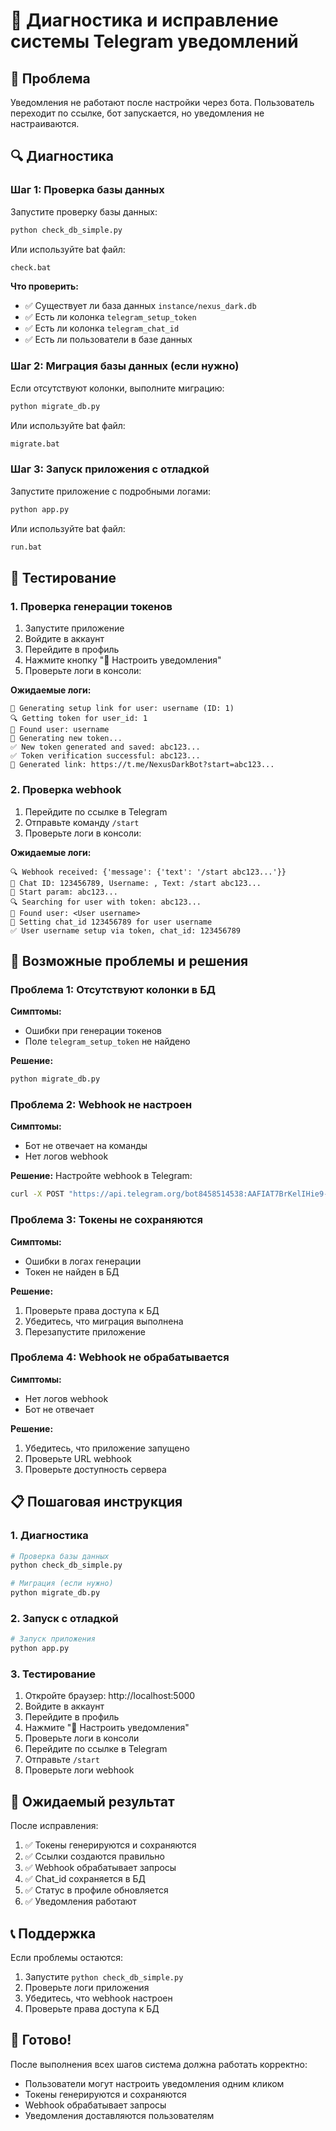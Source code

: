 # 🔧 Диагностика и исправление системы Telegram уведомлений

## 🚨 Проблема

Уведомления не работают после настройки через бота. Пользователь переходит по ссылке, бот запускается, но уведомления не настраиваются.

## 🔍 Диагностика

### Шаг 1: Проверка базы данных

Запустите проверку базы данных:
```bash
python check_db_simple.py
```

Или используйте bat файл:
```bash
check.bat
```

**Что проверить:**
- ✅ Существует ли база данных `instance/nexus_dark.db`
- ✅ Есть ли колонка `telegram_setup_token`
- ✅ Есть ли колонка `telegram_chat_id`
- ✅ Есть ли пользователи в базе данных

### Шаг 2: Миграция базы данных (если нужно)

Если отсутствуют колонки, выполните миграцию:
```bash
python migrate_db.py
```

Или используйте bat файл:
```bash
migrate.bat
```

### Шаг 3: Запуск приложения с отладкой

Запустите приложение с подробными логами:
```bash
python app.py
```

Или используйте bat файл:
```bash
run.bat
```

## 🧪 Тестирование

### 1. Проверка генерации токенов

1. Запустите приложение
2. Войдите в аккаунт
3. Перейдите в профиль
4. Нажмите кнопку "📱 Настроить уведомления"
5. Проверьте логи в консоли:

**Ожидаемые логи:**
```
🔗 Generating setup link for user: username (ID: 1)
🔍 Getting token for user_id: 1
👤 Found user: username
🔄 Generating new token...
✅ New token generated and saved: abc123...
✅ Token verification successful: abc123...
🔗 Generated link: https://t.me/NexusDarkBot?start=abc123...
```

### 2. Проверка webhook

1. Перейдите по ссылке в Telegram
2. Отправьте команду `/start`
3. Проверьте логи в консоли:

**Ожидаемые логи:**
```
🔍 Webhook received: {'message': {'text': '/start abc123...'}}
📱 Chat ID: 123456789, Username: , Text: /start abc123...
🔑 Start param: abc123...
🔍 Searching for user with token: abc123...
👤 Found user: <User username>
💾 Setting chat_id 123456789 for user username
✅ User username setup via token, chat_id: 123456789
```

## 🔧 Возможные проблемы и решения

### Проблема 1: Отсутствуют колонки в БД

**Симптомы:**
- Ошибки при генерации токенов
- Поле `telegram_setup_token` не найдено

**Решение:**
```bash
python migrate_db.py
```

### Проблема 2: Webhook не настроен

**Симптомы:**
- Бот не отвечает на команды
- Нет логов webhook

**Решение:**
Настройте webhook в Telegram:
```bash
curl -X POST "https://api.telegram.org/bot8458514538:AAFIAT7BrKelIHie9-JscBnOlAFd_V2qyMY/setWebhook" -d "url=https://your-domain.com/telegram/webhook"
```

### Проблема 3: Токены не сохраняются

**Симптомы:**
- Ошибки в логах генерации
- Токен не найден в БД

**Решение:**
1. Проверьте права доступа к БД
2. Убедитесь, что миграция выполнена
3. Перезапустите приложение

### Проблема 4: Webhook не обрабатывается

**Симптомы:**
- Нет логов webhook
- Бот не отвечает

**Решение:**
1. Убедитесь, что приложение запущено
2. Проверьте URL webhook
3. Проверьте доступность сервера

## 📋 Пошаговая инструкция

### 1. Диагностика
```bash
# Проверка базы данных
python check_db_simple.py

# Миграция (если нужно)
python migrate_db.py
```

### 2. Запуск с отладкой
```bash
# Запуск приложения
python app.py
```

### 3. Тестирование
1. Откройте браузер: http://localhost:5000
2. Войдите в аккаунт
3. Перейдите в профиль
4. Нажмите "📱 Настроить уведомления"
5. Проверьте логи в консоли
6. Перейдите по ссылке в Telegram
7. Отправьте `/start`
8. Проверьте логи webhook

## 🎯 Ожидаемый результат

После исправления:
1. ✅ Токены генерируются и сохраняются
2. ✅ Ссылки создаются правильно
3. ✅ Webhook обрабатывает запросы
4. ✅ Chat_id сохраняется в БД
5. ✅ Статус в профиле обновляется
6. ✅ Уведомления работают

## 📞 Поддержка

Если проблемы остаются:
1. Запустите `python check_db_simple.py`
2. Проверьте логи приложения
3. Убедитесь, что webhook настроен
4. Проверьте права доступа к БД

## 🎉 Готово!

После выполнения всех шагов система должна работать корректно:
- Пользователи могут настроить уведомления одним кликом
- Токены генерируются и сохраняются
- Webhook обрабатывает запросы
- Уведомления доставляются пользователям